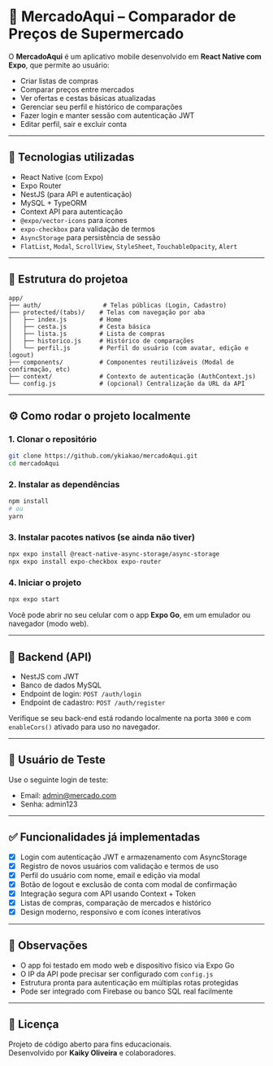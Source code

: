 
# 🛒 MercadoAqui – Comparador de Preços de Supermercado

O **MercadoAqui** é um aplicativo mobile desenvolvido em **React Native com Expo**, que permite ao usuário:

- Criar listas de compras
- Comparar preços entre mercados
- Ver ofertas e cestas básicas atualizadas
- Gerenciar seu perfil e histórico de comparações
- Fazer login e manter sessão com autenticação JWT
- Editar perfil, sair e excluir conta

---

## 🚀 Tecnologias utilizadas

- React Native (com Expo)
- Expo Router
- NestJS (para API e autenticação)
- MySQL + TypeORM
- Context API para autenticação
- `@expo/vector-icons` para ícones
- `expo-checkbox` para validação de termos
- `AsyncStorage` para persistência de sessão
- `FlatList`, `Modal`, `ScrollView`, `StyleSheet`, `TouchableOpacity`, `Alert`

---

## 📁 Estrutura do projetoa

```
app/
├── auth/                 # Telas públicas (Login, Cadastro)
├── protected/(tabs)/    # Telas com navegação por aba
│   ├── index.js         # Home
│   ├── cesta.js         # Cesta básica
│   ├── lista.js         # Lista de compras
│   ├── historico.js     # Histórico de comparações
│   └── perfil.js        # Perfil do usuário (com avatar, edição e logout)
├── components/          # Componentes reutilizáveis (Modal de confirmação, etc)
├── context/             # Contexto de autenticação (AuthContext.js)
└── config.js            # (opcional) Centralização da URL da API
```

---

## ⚙️ Como rodar o projeto localmente

### 1. Clonar o repositório

```bash
git clone https://github.com/ykiakao/mercadoAqui.git
cd mercadoAqui
```

### 2. Instalar as dependências

```bash
npm install
# ou
yarn
```

### 3. Instalar pacotes nativos (se ainda não tiver)

```bash
npx expo install @react-native-async-storage/async-storage
npx expo install expo-checkbox expo-router
```

### 4. Iniciar o projeto

```bash
npx expo start
```

Você pode abrir no seu celular com o app **Expo Go**, em um emulador ou navegador (modo web).

---

## 🧪 Backend (API)

- NestJS com JWT
- Banco de dados MySQL
- Endpoint de login: `POST /auth/login`
- Endpoint de cadastro: `POST /auth/register`

Verifique se seu back-end está rodando localmente na porta `3000` e com `enableCors()` ativado para uso no navegador.

---

## 👤 Usuário de Teste

Use o seguinte login de teste:

- Email: admin@mercado.com
- Senha: admin123

---

## ✅ Funcionalidades já implementadas

- [x] Login com autenticação JWT e armazenamento com AsyncStorage
- [x] Registro de novos usuários com validação e termos de uso
- [x] Perfil do usuário com nome, email e edição via modal
- [x] Botão de logout e exclusão de conta com modal de confirmação
- [x] Integração segura com API usando Context + Token
- [x] Listas de compras, comparação de mercados e histórico
- [x] Design moderno, responsivo e com ícones interativos

---

## 📌 Observações

- O app foi testado em modo web e dispositivo físico via Expo Go
- O IP da API pode precisar ser configurado com `config.js`
- Estrutura pronta para autenticação em múltiplas rotas protegidas
- Pode ser integrado com Firebase ou banco SQL real facilmente

---

## 📄 Licença

Projeto de código aberto para fins educacionais.  
Desenvolvido por **Kaiky Oliveira** e colaboradores.
